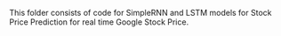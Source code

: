This folder consists of code for SimpleRNN and LSTM models for Stock Price Prediction for real time Google Stock Price.
